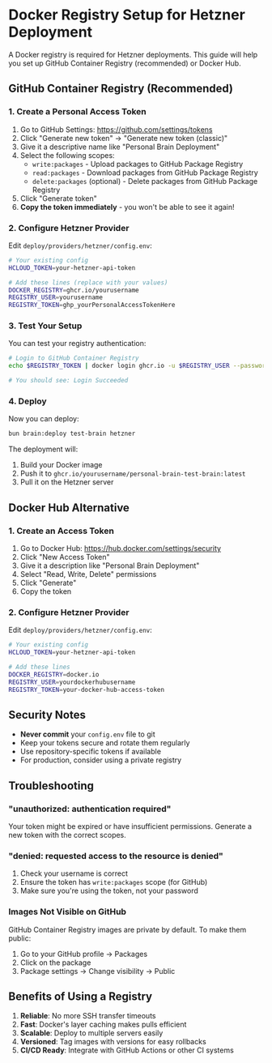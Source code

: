 # Docker Registry Setup for Hetzner Deployment

A Docker registry is required for Hetzner deployments. This guide will help you set up GitHub Container Registry (recommended) or Docker Hub.

## GitHub Container Registry (Recommended)

### 1. Create a Personal Access Token

1. Go to GitHub Settings: https://github.com/settings/tokens
2. Click "Generate new token" → "Generate new token (classic)"
3. Give it a descriptive name like "Personal Brain Deployment"
4. Select the following scopes:
   - `write:packages` - Upload packages to GitHub Package Registry
   - `read:packages` - Download packages from GitHub Package Registry
   - `delete:packages` (optional) - Delete packages from GitHub Package Registry
5. Click "Generate token"
6. **Copy the token immediately** - you won't be able to see it again!

### 2. Configure Hetzner Provider

Edit `deploy/providers/hetzner/config.env`:

```bash
# Your existing config
HCLOUD_TOKEN=your-hetzner-api-token

# Add these lines (replace with your values)
DOCKER_REGISTRY=ghcr.io/yourusername
REGISTRY_USER=yourusername
REGISTRY_TOKEN=ghp_yourPersonalAccessTokenHere
```

### 3. Test Your Setup

You can test your registry authentication:

```bash
# Login to GitHub Container Registry
echo $REGISTRY_TOKEN | docker login ghcr.io -u $REGISTRY_USER --password-stdin

# You should see: Login Succeeded
```

### 4. Deploy

Now you can deploy:

```bash
bun brain:deploy test-brain hetzner
```

The deployment will:

1. Build your Docker image
2. Push it to `ghcr.io/yourusername/personal-brain-test-brain:latest`
3. Pull it on the Hetzner server

## Docker Hub Alternative

### 1. Create an Access Token

1. Go to Docker Hub: https://hub.docker.com/settings/security
2. Click "New Access Token"
3. Give it a description like "Personal Brain Deployment"
4. Select "Read, Write, Delete" permissions
5. Click "Generate"
6. Copy the token

### 2. Configure Hetzner Provider

Edit `deploy/providers/hetzner/config.env`:

```bash
# Your existing config
HCLOUD_TOKEN=your-hetzner-api-token

# Add these lines
DOCKER_REGISTRY=docker.io
REGISTRY_USER=yourdockerhubusername
REGISTRY_TOKEN=your-docker-hub-access-token
```

## Security Notes

- **Never commit** your `config.env` file to git
- Keep your tokens secure and rotate them regularly
- Use repository-specific tokens if available
- For production, consider using a private registry

## Troubleshooting

### "unauthorized: authentication required"

Your token might be expired or have insufficient permissions. Generate a new token with the correct scopes.

### "denied: requested access to the resource is denied"

1. Check your username is correct
2. Ensure the token has `write:packages` scope (for GitHub)
3. Make sure you're using the token, not your password

### Images Not Visible on GitHub

GitHub Container Registry images are private by default. To make them public:

1. Go to your GitHub profile → Packages
2. Click on the package
3. Package settings → Change visibility → Public

## Benefits of Using a Registry

1. **Reliable**: No more SSH transfer timeouts
2. **Fast**: Docker's layer caching makes pulls efficient
3. **Scalable**: Deploy to multiple servers easily
4. **Versioned**: Tag images with versions for easy rollbacks
5. **CI/CD Ready**: Integrate with GitHub Actions or other CI systems
